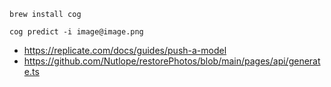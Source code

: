 ```console
brew install cog
```

```console
cog predict -i image@image.png
```

- https://replicate.com/docs/guides/push-a-model
- https://github.com/Nutlope/restorePhotos/blob/main/pages/api/generate.ts
